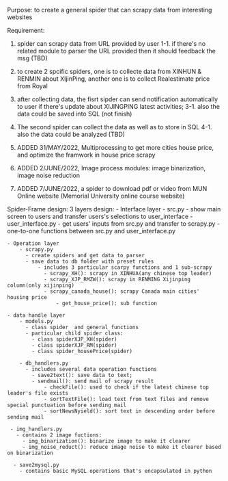 Purpose: to create a general spider that can scrapy data from interesting websites

Requirement:
1. spider can scrapy data from URL provided by user
1-1. if there's no related module to parser the URL provided then it should feedback the msg (TBD)

2. to create 2 spcific spiders, one is to collecte data from XINHUN & RENMIN about XIjinPing, another one is to collect Realestimate price from Royal 

3. after collecting data, the fisrt sipder can send notification automatically to user if there's update about XIJINGPING latest activities;
3-1. also the data could be saved into SQL (not finish)

4. The second spider can collect the data as well as to store in SQL
4-1. also the data could be analyzed (TBD)

5. ADDED 31/MAY/2022, Multiprocessing to get more cities house price, and optimize the framwork in house price scrapy
6. ADDED 2/JUNE/2022, Image process modules: image binarization, image noise reduction

7. ADDED 7/JUNE/2022, a spider to download pdf or video from MUN Online website (Memorial University online course website)


Spider-Frame design:
3 layers design:
	- Interface layer
		- src.py
		  - show main screen to users and transfer users's selections to user_interface
		- user_interface.py
		  - get users' inputs from src.py and transfer to scrapy.py
		  - one-to-one functions between src.py and user_interface.py

	- Operation layer
		- scrapy.py
		  - create spiders and get data to parser
		  - save data to db folder with preset rules
              - includes 3 particular scarpy functions and 1 sub-scrapy
                - scrapy_XH(): scrapy in XINHUA(any chinese top leader)
                - scrapy_XJP_RMZW(): scrapy in RENMING Xijinping column(only xijinping)
                - scrapy_canada_house(): scrapy Canada main cities' housing price
                    - get_house_price(): sub function
	
	- data handle layer
		- models.py
		  - class spider  and general functions
		  - particular child spider class:
		    - class spiderXJP_XH(spider)
		    - class spiderXJP_RM(spider)
		    - class spider_housePrice(spider)

		- db_handlers.py
		  - includes several data operation functions
		    - save2text(): save data to text;
		    - sendmail(): send mail of scrapy result
		        - checkFile(): used to check if the latest chinese top leader's file exists
		        - sortTextFile(): load text from text files and remove special punctuation before sending mail
		        - sortNewsNyield(): sort text in descending order before sending mail

     - img_handlers.py
       - contains 2 image fuctions:
         - img_binarization(): binarize image to make it clearer
         - img_noise_reduct(): reduce image noise to make it clearer based on binarization
         
      - save2mysql.py
        - contains basic MySQL operations that's encapsulated in python
